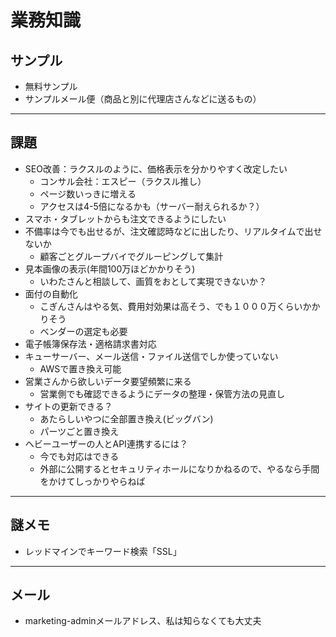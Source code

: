 # 業務知識

## サンプル

- 無料サンプル
- サンプルメール便（商品と別に代理店さんなどに送るもの）
  
---

## 課題

- SEO改善：ラクスルのように、価格表示を分かりやすく改定したい
  - コンサル会社：エスピー（ラクスル推し）
  - ページ数いっきに増える
  - アクセスは4-5倍になるかも（サーバー耐えられるか？）   
- スマホ・タブレットからも注文できるようにしたい
- 不備率は今でも出せるが、注文確認時などに出したり、リアルタイムで出せないか
  - 顧客ごとグループバイでグルーピングして集計
- 見本画像の表示(年間100万ほどかかりそう)
  - いわたさんと相談して、画質をおとして実現できないか？
- 面付の自動化
  - こぎんさんはやる気、費用対効果は高そう、でも１０００万くらいかかりそう
  - ベンダーの選定も必要
- 電子帳簿保存法・適格請求書対応
- キューサーバー、メール送信・ファイル送信でしか使っていない
  - AWSで置き換え可能
- 営業さんから欲しいデータ要望頻繁に来る
  - 営業側でも確認できるようにデータの整理・保管方法の見直し
- サイトの更新できる？
  - あたらしいやつに全部置き換え(ビッグバン)
  - パーツごと置き換え
- ヘビーユーザーの人とAPI連携するには？
  - 今でも対応はできる
  - 外部に公開するとセキュリティホールになりかねるので、やるなら手間をかけてしっかりやらねば


---
## 謎メモ

- レッドマインでキーワード検索「SSL」

---

## メール

- marketing-adminメールアドレス、私は知らなくても大丈夫